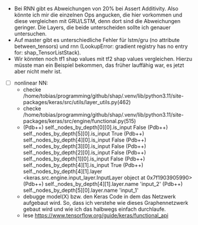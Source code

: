 - Bei RNN gibt es Abweichungen von 20% bei Assert Additivity. Also könnte ich mir die einzelnen Ops angucken, die hier vorkommen
und diese vergleichen mit GRU/LSTM, denn dort sind die Abweichungen geringer. Die Layers, die beide unterscheiden sollte ich genauer untersuchen.
- Auf master gibt es unterschiedliche Fehler für lstm/gru (no attribute between_tensors) und rnn (LookupError: gradient registry has no entry for: shap_TensorListStack).
- Wir könnten noch tf1 shap values mit tf2 shap values vergleichen. Hierzu müsste man ein Beispiel bekommen, das früher lauffähig war, es jetzt aber nicht mehr ist.

- [ ] nonlinear NN:
  - checke /home/tobias/programming/github/shap/.venv/lib/python3.11/site-packages/keras/src/utils/layer_utils.py(462)
  - checke /home/tobias/programming/github/shap/.venv/lib/python3.11/site-packages/keras/src/engine/functional.py(515)
  - (Pdb++) self._nodes_by_depth[0][0].is_input
    False
    (Pdb++) self._nodes_by_depth[5][0].is_input
    True
    (Pdb++) self._nodes_by_depth[4][0].is_input
    False
    (Pdb++) self._nodes_by_depth[3][0].is_input
    False
    (Pdb++) self._nodes_by_depth[2][0].is_input
    False
    (Pdb++) self._nodes_by_depth[1][0].is_input
    False
    (Pdb++) self._nodes_by_depth[4][1].is_input
    True
    (Pdb++) self._nodes_by_depth[4][1].layer
    <keras.src.engine.input_layer.InputLayer object at 0x7f1903905990>
    (Pdb++) self._nodes_by_depth[4][1].layer.name
    'input_2'
    (Pdb++) self._nodes_by_depth[5][0].layer.name
    'input_1'
  - debugge model(X) bzw. den Keras Code in dem das Netzwerk aufgebaut wird. So, dass ich verstehe wie dieses Graphennetzwerk gebaut wird und wie ich das halbwegs einfach durchlaufe.
  - lese https://www.tensorflow.org/guide/keras/functional_api